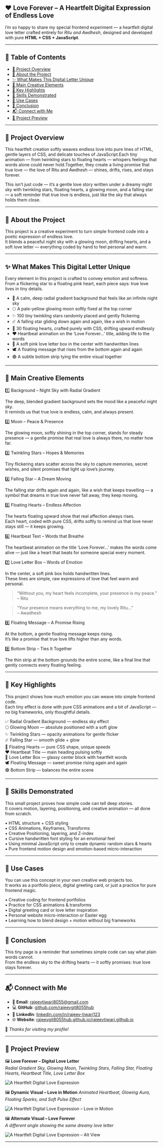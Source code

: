 ## ❤️ Love Forever – A Heartfelt Digital Expression of Endless Love

I’m so happy to share my special frontend experiment — a heartfelt digital love letter crafted entirely for *Ritu and Awdhesh*, designed and developed with pure **HTML + CSS + JavaScript**.

---

## 📑 Table of Contents

- <a href="#project-overview">📌 Project Overview</a>  
- <a href="#about-the-project">🌙 About the Project</a>  
- <a href="#digital-letter">✨ What Makes This Digital Letter Unique</a>  
- <a href="#creative-elements">🌟 Main Creative Elements</a>  
- <a href="#key-highlights">🔧 Key Highlights</a>  
- <a href="#skills-demonstrated">🧠 Skills Demonstrated</a>  
- <a href="#use-cases">📂 Use Cases</a>  
- <a href="#conclusion">💖 Conclusion</a>  
- <a href="#contact">📬 Connect with Me</a>    
- <a href="#project-preview">📸 Project Preview</a>  

---

## <span id="project-overview">📌 Project Overview</span> 

This heartfelt creation softly weaves endless love into pure lines of HTML, gentle layers of CSS, and delicate touches of JavaScript.Each tiny animation — from twinkling stars to floating hearts — whispers feelings that words alone could never hold.Together, they create a living promise that true love — the love of Ritu and Awdhesh — shines, drifts, rises, and stays forever.

This isn’t just code — it’s a gentle love story written under a dreamy night sky with twinkling stars, floating hearts, a glowing moon, and a falling star — a soft reminder that true love is endless, just like the sky that always holds them close.

---

## <span id="about-the-project">🌙 About the Project</span> 

This project is a creative experiment to turn simple frontend code into a poetic expression of endless love.  
It blends a peaceful night sky with a glowing moon, drifting hearts, and a soft love letter — everything coded by hand to feel personal and warm.

---

## <span id="digital-letter">✨ What Makes This Digital Letter Unique</span> 

Every element in this project is crafted to convey emotion and softness.  
From a flickering star to a floating pink heart, each piece says: true love lives in tiny details.

- 🌙 A calm, deep radial gradient background that feels like an infinite night sky  
- 🌕 A pale-yellow glowing moon softly fixed at the top corner  
- ✨ 100 tiny twinkling stars randomly placed and gently flickering  
- ☄️ A falling star gliding down again and again, like a wish in motion  
- 💖 30 floating hearts, crafted purely with CSS, drifting upward endlessly  
- ❤️ Heartbeat animation on the ‘Love Forever…’ title, adding life to the words  
- 📜 A soft pink love letter box in the center with handwritten lines  
- 🕊️ A floating message that rises from the bottom again and again  
- 🟣 A subtle bottom strip tying the entire visual together

---

## <span id="creative-elements">🌟 Main Creative Elements</span> 

1️⃣ Background – Night Sky with Radial Gradient

The deep, blended gradient background sets the mood like a peaceful night sky.  
It reminds us that true love is endless, calm, and always present.

2️⃣ Moon – Peace & Presence

The glowing moon, softly shining in the top corner, stands for steady presence — a gentle promise that real love is always there, no matter how far.

3️⃣ Twinkling Stars – Hopes & Memories

Tiny flickering stars scatter across the sky to capture memories, secret wishes, and silent promises that light up love’s journey.

4️⃣ Falling Star – A Dream Moving

The falling star drifts again and again, like a wish that keeps travelling — a symbol that dreams in true love never fall away, they keep moving.

5️⃣ Floating Hearts – Endless Affection

The hearts floating upward show that real affection always rises.  
Each heart, coded with pure CSS, drifts softly to remind us that love never stays still — it keeps growing.

6️⃣ Heartbeat Text – Words that Breathe

The heartbeat animation on the title ‘Love Forever…’ makes the words come alive — just like a heart that beats for someone special every moment.

7️⃣ Love Letter Box – Words of Emotion

In the center, a soft pink box holds handwritten lines.  
These lines are simple, raw expressions of love that feel warm and personal.

> “Without you, my heart feels incomplete, your presence is my peace.”  
> – Ritu

> “Your presence means everything to me, my lovely Ritu…”  
> – Awadhesh

8️⃣ Floating Message – A Promise Rising

At the bottom, a gentle floating message keeps rising.  
It’s like a promise that true love lifts higher than any words.

9️⃣ Bottom Strip – Ties It Together

The thin strip at the bottom grounds the entire scene, like a final line that gently connects every floating feeling.

---

## <span id="key-highlights">🔧 Key Highlights</span> 

This project shows how much emotion you can weave into simple frontend code.  
Each tiny effect is done with pure CSS animations and a bit of JavaScript — no big frameworks, only thoughtful details.

✅ Radial Gradient Background — endless sky effect  
🌕 Glowing Moon — absolute positioned with a soft glow  
✨ Twinkling Stars — opacity animations for gentle flicker  
☄️ Falling Star — smooth glide + glow  
💖 Floating Hearts — pure CSS shape, unique speeds  
❤️ Heartbeat Title — main heading pulsing softly  
📜 Love Letter Box — glassy center block with heartfelt words  
🕊️ Floating Message — sweet promise rising again and again  
🟣 Bottom Strip — balances the entire scene

---

## <span id="skills-demonstrated">🧠 Skills Demonstrated</span> 

This small project proves how simple code can tell deep stories.  
It covers motion, layering, positioning, and creative animation — all done from scratch.

▪️ HTML structure + CSS styling  
▪️ CSS Animations, Keyframes, Transforms  
▪️ Creative Positioning, layering, and Z-index  
▪️ Cursive handwritten font styling for an emotional feel  
▪️ Using minimal JavaScript only to create dynamic random stars & hearts  
▪️ Pure frontend motion design and emotion-based micro-interaction

---

## <span id="use-cases">📂 Use Cases</span> 

You can use this concept in your own creative web projects too.  
It works as a portfolio piece, digital greeting card, or just a practice for pure frontend magic.

▪️ Creative coding for frontend portfolios  
▪️ Practice for CSS animations & transforms  
▪️ Digital greeting card or love letter inspiration  
▪️ Personal website micro-interaction or Easter egg  
▪️ Learning how to blend design + motion without big frameworks

---

## <span id="conclusion">💖 Conclusion</span> 

This tiny page is a reminder that sometimes simple code can say what plain words cannot.  
From the endless sky to the drifting hearts — it softly promises: true love stays forever.

---

## <span id="contact">📬 Connect with Me</span>  

- 📧 **Email**: [rajeevtiwari8055@gmail.com](mailto:rajeevtiwari8055@gmail.com)  
- 💻 **GitHub**: [github.com/rajeevgit8055hub](https://github.com/rajeevgit8055hub)  
- 🔗 **LinkedIn**: [linkedin.com/in/rajeev-tiwari123](https://www.linkedin.com/in/rajeev-tiwari123)  
- 🌐 **Website**: [rajeevgit8055hub.github.io/rajeevtiwari.github.io](https://rajeevgit8055hub.github.io/rajeevtiwari.github.io/)  

🤝 *Thanks for visiting my profile!*  

---

## <span id="project-preview">📸 Project Preview</span> 

🖼️ **Love Forever – Digital Love Letter**  
*Radial Gradient Sky, Glowing Moon, Twinkling Stars, Falling Star, Floating Hearts, Heartbeat Title, Love Letter Box*

![A Heartfelt Digital Love Expression](Ritu💕Awdhesh.png)

🖼️ **Dynamic Visual – Love in Motion**
*Animated Heartbeat, Glowing Aura, Floating Sparks, and Soft Pulse Effect*

![A Heartfelt Digital Love Expression – Love in Motion](Heart.gif)

🖼️ **Alternate Visual – Love Forever**  
*A different angle showing the same dreamy love letter*

![A Heartfelt Digital Love Expression – Alt View](Ritu💕Awdhesh1.png)

---
